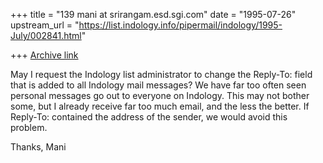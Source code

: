 +++
title = "139 mani at srirangam.esd.sgi.com"
date = "1995-07-26"
upstream_url = "https://list.indology.info/pipermail/indology/1995-July/002841.html"

+++
[Archive link](https://list.indology.info/pipermail/indology/1995-July/002841.html)


May I request the Indology list administrator
to change the Reply-To: field that is added
to all Indology mail messages? We have far too
often seen personal messages go out to everyone
on Indology. This may not bother some, but I
already receive far too much email, and the 
less the better.  If Reply-To: contained the
address of the sender, we would avoid this
problem.

Thanks,
Mani





